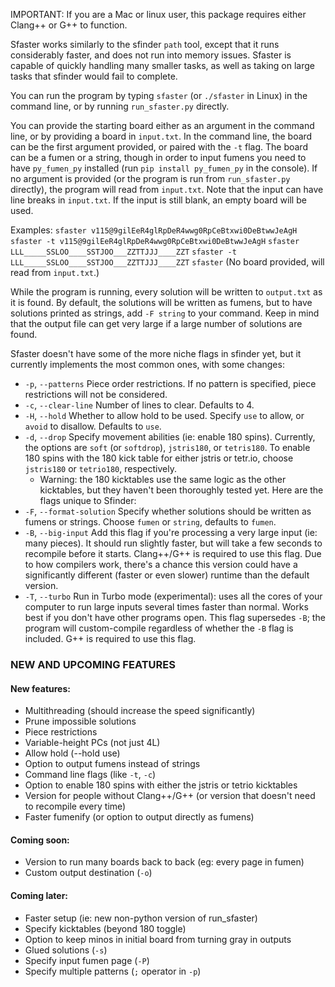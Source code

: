 IMPORTANT: If you are a Mac or linux user, this package requires either Clang++ or G++ to function.

Sfaster works similarly to the sfinder `path` tool, except that it runs considerably faster, and does not run into memory issues. Sfaster is capable of quickly handling many smaller tasks, as well as taking on large tasks that sfinder would fail to complete.

You can run the program by typing `sfaster` (or `./sfaster` in Linux) in the command line, or by running `run_sfaster.py` directly.

You can provide the starting board either as an argument in the command line, or by providing a board in `input.txt`. In the command line, the board can be the first argument provided, or paired with the `-t` flag. The board can be a fumen or a string, though in order to input fumens you need to have `py_fumen_py` installed (run `pip install py_fumen_py` in the console). If no argument is provided (or the program is run from `run_sfaster.py` directly), the program will read from `input.txt`. Note that the input can have line breaks in `input.txt`. If the input is still blank, an empty board will be used.

Examples:
`sfaster v115@9gilEeR4glRpDeR4wwg0RpCeBtxwi0DeBtwwJeAgH`
`sfaster -t v115@9gilEeR4glRpDeR4wwg0RpCeBtxwi0DeBtwwJeAgH`
`sfaster LLL_____SSLOO____SSTJOO___ZZTTJJJ____ZZT`
`sfaster -t LLL_____SSLOO____SSTJOO___ZZTTJJJ____ZZT`
`sfaster` (No board provided, will read from `input.txt`.)

While the program is running, every solution will be written to `output.txt` as it is found. By default, the solutions will be written as fumens, but to have solutions printed as strings, add `-F string` to your command. Keep in mind that the output file can get very large if a large number of solutions are found.

Sfaster doesn't have some of the more niche flags in sfinder yet, but it currently implements the most common ones, with some changes:
* `-p`, `--patterns` Piece order restrictions. If no pattern is specified, piece restrictions will not be considered.
* `-c`, `--clear-line` Number of lines to clear. Defaults to 4.
* `-H`, `--hold` Whether to allow hold to be used. Specify `use` to allow, or `avoid` to disallow. Defaults to `use`.
* `-d`, `--drop` Specify movement abilities (ie: enable 180 spins). Currently, the options are `soft` (or `softdrop`), `jstris180`, or `tetris180`. To enable 180 spins with the 180 kick table for either jstris or tetr.io, choose `jstris180` or `tetrio180`, respectively.
    * Warning: the 180 kicktables use the same logic as the other kicktables, but they haven't been thoroughly tested yet.
Here are the flags unique to Sfinder:
* `-F`, `--format-solution` Specify whether solutions should be written as fumens or strings. Choose `fumen` or `string`, defaults to `fumen`.
* `-B`, `--big-input` Add this flag if you're processing a very large input (ie: many pieces). It should run slightly faster, but will take a few seconds to recompile before it starts. Clang++/G++ is required to use this flag. Due to how compilers work, there's a chance this version could have a significantly different (faster or even slower) runtime than the default version.
* `-T`, `--turbo` Run in Turbo mode (experimental): uses all the cores of your computer to run large inputs several times faster than normal. Works best if you don't have other programs open. This flag supersedes `-B`; the program will custom-compile regardless of whether the `-B` flag is included. G++ is required to use this flag.

### NEW AND UPCOMING FEATURES
#### New features:
* Multithreading (should increase the speed significantly)
* Prune impossible solutions
* Piece restrictions
* Variable-height PCs (not just 4L)
* Allow hold (--hold use)
* Option to output fumens instead of strings
* Command line flags (like `-t`, `-c`)
* Option to enable 180 spins with either the jstris or tetrio kicktables
* Version for people without Clang++/G++ (or version that doesn't need to recompile every time)
* Faster fumenify (or option to output directly as fumens)
#### Coming soon:
* Version to run many boards back to back (eg: every page in fumen)
* Custom output destination (`-o`)
#### Coming later:
* Faster setup (ie: new non-python version of run_sfaster)
* Specify kicktables (beyond 180 toggle)
* Option to keep minos in initial board from turning gray in outputs
* Glued solutions (`-s`)
* Specify input fumen page (`-P`)
* Specify multiple patterns (`;` operator in `-p`)
